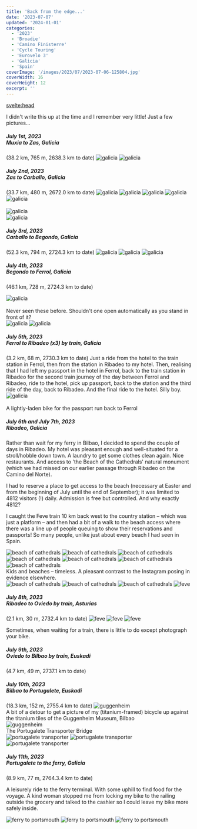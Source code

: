 ```yaml
---
title: 'Back from the edge...'
date: '2023-07-07'
updated: '2024-01-01'
categories:
  - '2023'
  - 'Broadie'
  - 'Camino Finisterre'
  - 'Cycle Touring'
  - 'Eurovelo 3'
  - 'Galicia'
  - 'Spain'
coverImage: '/images/2023/07/2023-07-06-125804.jpg'
coverWidth: 16
coverHeight: 12
excerpt: ''
---
```


<svelte:head>

<title>
Galicia
</title>
</svelte:head>

<script>
	import Callout from '$lib/components/Callout.svelte'
</script>

<section class="card">
  <Callout>
  I didn't write this up at the time and I remember very little! Just a few pictures...
  </Callout>
</section>

<section class="card">
  <h5>
    July 1st, 2023
    <br /> Muxia to Zas, Galicia
   </h5>(38.2 km, 765 m, 2638.3 km to date) 
  <img alt="galicia" src="/images/2023/07/2023-07-01-152926.jpg" />  
  <img alt="galicia" src="/images/2023/07/screenshot/Screenshot0701.png" />  
</section>

<section class="card">
  <h5>
    July 2nd, 2023
    <br />Zas to Carballo, Galicia
   </h5>(33.7 km, 480 m, 2672.0 km to date)   
  <img alt="galicia" src="/images/2023/07/2023-07-02-125506.jpg" />
  <img alt="galicia" src="/images/2023/07/2023-07-02-125528.jpg" />
  <img alt="galicia" src="/images/2023/07/2023-07-02-142613.jpg" />
  <img alt="galicia" src="/images/2023/07/2023-07-02-150009.jpg" />
  <div class="w-70"><img alt="galicia" src="/images/2023/07/phone/20230702_1541.jpg" /></div>
  <br/>
  <div class="w-90"><img alt="galicia" src="/images/2023/07/phone/20230702_1602.jpg" /></div>
  <img alt="galicia" src="/images/2023/07/screenshot/Screenshot0702.png" /> 
</section>

<section class="card">
  <h5>
    July 3rd, 2023
    <br />Carballo to Begondo, Galicia
   </h5>(52.3 km, 794 m, 2724.3 km to date)   
   <img alt="galicia" src="/images/2023/07/2023-07-03-155925.jpg" />
   <img alt="galicia" src="/images/2023/07/2023-07-03-170915.jpg" />
   <img alt="galicia" src="/images/2023/07/screenshot/Screenshot0703.png" /> 
</section>

<section class="card">
  <h5>
    July 4th, 2023
    <br />Begondo to Ferrol, Galicia
  </h5>(46.1 km, 728 m, 2724.3 km to date) 
  <p/>
  <div class="w-60"><img alt="galicia" src="/images/2023/07/phone/20230704_1053.jpg" /></div>
  <br/>
  <div class="caption">Never seen these before. Shouldn't one open automatically as you stand in front of it?</div>
  <img alt="galicia" src="/images/2023/07/2023-07-04-130714.jpg" />  
  <img alt="galicia" src="/images/2023/07/screenshot/Screenshot0704.png" /> 
</section>

<section class="card">
  <h5>
    July 5th, 2023
    <br />Ferrol to Ribadeo (x3) by train, Galicia
   </h5>(3.2 km, 68 m, 2730.3 km to date)   
  Just a ride from the hotel to the train station in Ferrol, then from the station in Ribadeo to my hotel. Then, realising that I had left my passport in the hotel in Ferrol, back to the train station in Ribadeo for the second train journey of the day between Ferrol and Ribadeo, ride to the hotel, pick up passport, back to the station and the third ride of the day, back to Ribadeo. And the final ride to the hotel. Silly boy.
  <div class="w-60"><img alt="galicia" src="/images/2023/07/phone/20230705_1503.jpg" /></div>
  <br/>
  <div class="caption">A lightly-laden bike for the passport run back to Ferrol</div>
</section>

<section class="card">
  <h5>
    July 6th and July 7th, 2023
    <br />Ribadeo, Galicia
   </h5>
   <p>Rather than wait for my ferry in Bilbao, I decided to spend the couple of days in Ribadeo.  My hotel was pleasant enough and well-situated for a stroll/hobble down town. A laundry to get some clothes clean again. Nice restaurants. And access to 'the Beach of the Cathedrals' natural monument (which we had missed on our earlier passage through Ribadeo on the Camino del Norte).</p>
   <p>I had to reserve a place to get access to the beach (necessary at Easter and from the beginning of July until the end of September); it was limited to 4812 visitors (!) daily. Admission is free but controlled. And why exactly 4812?</p>
   <p>I caught the Feve train 10 km back west to the country station &ndash; which was just a platform &ndash; and then had a bit of a walk to the beach access where there was a line up of people queuing to show their reservations and passports! So many people, unlike just about every beach I had seen in Spain.</p>
   <img alt="beach of cathedrals" src="/images/2023/07/2023-07-06-121350.jpg" />
   <img alt="beach of cathedrals" src="/images/2023/07/2023-07-06-125134.jpg" />
   <img alt="beach of cathedrals" src="/images/2023/07/2023-07-06-125804.jpg" />
   <img alt="beach of cathedrals" src="/images/2023/07/2023-07-06-130655.jpg" />
   <img alt="beach of cathedrals" src="/images/2023/07/2023-07-06-130806.jpg" />
   <img alt="beach of cathedrals" src="/images/2023/07/2023-07-06-133212.jpg" />
   <img alt="beach of cathedrals" src="/images/2023/07/2023-07-06-133821.jpg" />
   <div class="caption">Kids and beaches &ndash; timeless. A pleasant contrast to the Instagram posing in evidence elsewhere.</div>
   <img alt="beach of cathedrals" src="/images/2023/07/2023-07-06-143513.jpg" />
   <img alt="beach of cathedrals" src="/images/2023/07/2023-07-06-143734.jpg" />
   <img alt="beach of cathedrals" src="/images/2023/07/2023-07-06-144548.jpg" />
   <img alt="feve" src="/images/2023/07/2023-07-06-184728.jpg" />
</section>

<section class="card">
  <h5>
    July 8th, 2023
    <br />Ribadeo to Oviedo by train, Asturias
   </h5>(2.1 km, 30 m, 2732.4 km to date)
   <img alt="feve" src="/images/2023/07/phone/20230708_1045.jpg" /> 
   <img alt="feve" src="/images/2023/07/phone/20230708_1105.jpg" /> 
   <img alt="feve" src="/images/2023/07/2023-07-08-110629.jpg" /> 
   <p>Sometimes, when waiting for a train, there is little to do except photograph your bike.</p>
</section>

<section class="card">
  <h5>
    July 9th, 2023
    <br />Oviedo to Bilbao by train, Euskadi
   </h5>(4.7 km, 49 m, 2737.1 km to date)  
</section>

<section class="card">
  <h5>
    July 10th, 2023
    <br />Bilbao to Portugalete, Euskadi
   </h5>(18.3 km, 152 m, 2755.4 km to date) 
   <img alt="guggenheim" src="/images/2023/07/phone/20230710_1210.jpg" />
   <div class="caption">A bit of a detour to get a picture of my (titanium-framed) bicycle up against the titanium tiles of the Guggenheim Museum, Bilbao</div>
   <img alt="guggenheim" src="/images/2023/07/phone/20230710_1440.jpg" />
   <div class="caption"> The Portugalete Transporter Bridge</div>
   <img alt="portugalete transporter" src="/images/2023/07/2023-07-10-194628.jpg" /> 
   <img alt="portugalete transporter" src="/images/2023/07/2023-07-10-194606.jpg" /> 
   
   <div class="w-70"><img alt="portugalete transporter" src="/images/2023/07/2023-07-10-200601.jpg" /></div>
   <!-- <br/> 
   <div class="w-60"><img alt="portugalete transporter" src="/images/2023/07/2023-07-10-200623.jpg" /></div> -->

</section>

<section class="card">
  <h5>
    July 11th, 2023
    <br />Portugalete to the ferry, Galicia
   </h5>(8.9 km, 77 m, 2764.3.4 km to date)
   <p>A leisurely ride to the ferry terminal. With some uphill to find food for the voyage. A kind woman stopped me from locking my bike to the railing outside the grocery and talked to the cashier so I could leave my bike more safely inside.</p> 
   <img alt="ferry to portsmouth" src="/images/2023/07/2023-07-11-133632.jpg" />  
   <img alt="ferry to portsmouth" src="/images/2023/07/2023-07-11-133729.jpg" />  
   <img alt="ferry to portsmouth" src="/images/2023/07/2023-07-11-192533.jpg" />  
</section>
